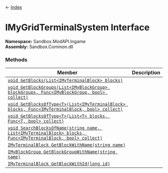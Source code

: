 ← [Index](index.md)
# IMyGridTerminalSystem Interface
**Namespace:** Sandbox.ModAPI.Ingame  
**Assembly:** Sandbox.Common.dll  
### Methods
|Member|Description|
|---|---|
|[`void GetBlocks(List<IMyTerminalBlock> blocks)`](Sandbox.ModAPI.Ingame.GetBlocks)||
|[`void GetBlockGroups(List<IMyBlockGroup> blockGroups, Func<IMyBlockGroup, bool> collect)`](Sandbox.ModAPI.Ingame.GetBlockGroups)||
|[`void GetBlocksOfType<T>(List<IMyTerminalBlock> blocks, Func<IMyTerminalBlock, bool> collect)`](Sandbox.ModAPI.Ingame.GetBlocksOfType)||
|[`void GetBlocksOfType<T>(List<T> blocks, Func<T, bool> collect)`](Sandbox.ModAPI.Ingame.GetBlocksOfType)||
|[`void SearchBlocksOfName(string name, List<IMyTerminalBlock> blocks, Func<IMyTerminalBlock, bool> collect)`](Sandbox.ModAPI.Ingame.SearchBlocksOfName)||
|[`IMyTerminalBlock GetBlockWithName(string name)`](Sandbox.ModAPI.Ingame.GetBlockWithName)||
|[`IMyBlockGroup GetBlockGroupWithName(string name)`](Sandbox.ModAPI.Ingame.GetBlockGroupWithName)||
|[`IMyTerminalBlock GetBlockWithId(long id)`](Sandbox.ModAPI.Ingame.GetBlockWithId)||
